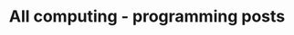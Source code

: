 ---
layout: archive
which_category: informatics/programming
title: All computing - programming posts
---